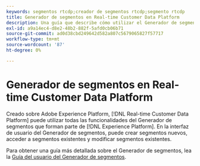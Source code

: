```yaml
---
keywords: segmentos rtcdp;creador de segmentos rtcdp;segmento rtcdp
title: Generador de segmentos en Real-time Customer Data Platform
description: Una guía que describe cómo utilizar el Generador de segmentos.
exl-id: a9a14ec4-d8e2-48b2-882f-5afd0cb06b71
source-git-commit: ad0d38cbd249642d582a807c5679065827f57717
workflow-type: tm+mt
source-wordcount: '87'
ht-degree: 0%

---
```


# Generador de segmentos en Real-time Customer Data Platform

Creado sobre Adobe Experience Platform, [!DNL Real-time Customer Data Platform] puede utilizar todas las funcionalidades del Generador de segmentos que forman parte de [!DNL Experience Platform]. En la interfaz de usuario del Generador de segmentos, puede crear segmentos nuevos, acceder a segmentos existentes y modificar segmentos existentes.

Para obtener una guía más detallada sobre el Generador de segmentos, lea la [Guía del usuario del Generador de segmentos](../../segmentation/ui/segment-builder.md).
